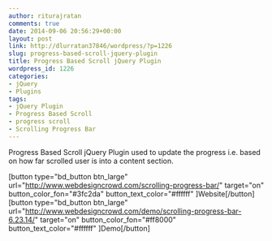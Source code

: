 ```yaml
---
author: riturajratan
comments: true
date: 2014-09-06 20:56:29+00:00
layout: post
link: http://dlurratan37846/wordpress/?p=1226
slug: progress-based-scroll-jquery-plugin
title: Progress Based Scroll jQuery Plugin
wordpress_id: 1226
categories:
- jQuery
- Plugins
tags:
- jQuery Plugin
- Progress Based Scroll
- progress scroll
- Scrolling Progress Bar
---
```


Progress Based Scroll jQuery Plugin used to update the progress i.e. based on how far scrolled user is into a content section.

[button type="bd_button btn_large" url="http://www.webdesigncrowd.com/scrolling-progress-bar/" target="on" button_color_fon="#3fc2da" button_text_color="#ffffff" ]Website[/button] [button type="bd_button btn_large" url="http://www.webdesigncrowd.com/demo/scrolling-progress-bar-6.23.14/" target="on" button_color_fon="#ff8000" button_text_color="#ffffff" ]Demo[/button]
